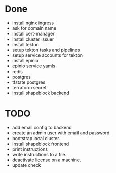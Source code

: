 # Done
- install nginx ingress
- ask for domain name
- install cert-manager
- install cluster issuer
- install tekton
- setup tekton tasks and pipelines
- setup service accounts for tekton
- install epinio
- epinio service yamls
- redis
- postgres
- tfstate postgres
- terraform secret
- install shapeblock backend

# TODO

- add email config to backend
- create an admin user with email and password.
- bootstrap local cluster.
- install shapeblock frontend
- print instructions
- write instructions to a file.
- deactivate license on a machine.
- update check
